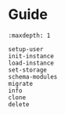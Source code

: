 # Guide

```{toctree}
:maxdepth: 1

setup-user
init-instance
load-instance
set-storage
schema-modules
migrate
info
clone
delete
```
